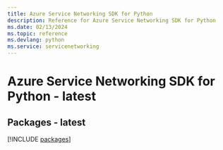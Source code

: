 ```yaml
---
title: Azure Service Networking SDK for Python
description: Reference for Azure Service Networking SDK for Python
ms.date: 02/13/2024
ms.topic: reference
ms.devlang: python
ms.service: servicenetworking
---
```

# Azure Service Networking SDK for Python - latest
## Packages - latest
[!INCLUDE [packages](service-networking-index.md)]